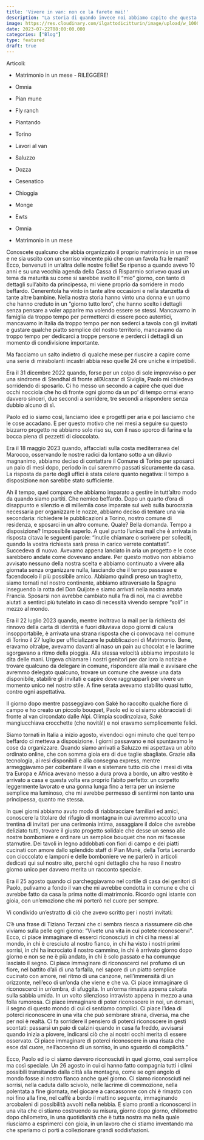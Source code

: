 ```yaml
---
title: 'Vivere in van: non ce la farete mai!'
description: "La storia di quando invece noi abbiamo capito che questa strada era la migliore che avremmo potuto percorrere."
image: https://res.cloudinary.com/ilgattodicitturin/image/upload/w_1000/f_auto,q_auto:good/v1689874010/Articoli/Viaggio/mappamondo-nave_enr0m1.jpg
date: 2023-07-22T08:00:00.000
categories: ["Blog"]
type: featured
draft: true
---
```

Articoli:
- Matrimonio in un mese - RILEGGERE! 
- Omnia
- Pian mune
- Fly ranch
- Piantando
- Torino
- Lavori al van
- Saluzzo
- Dozza
- Cesenatico
- Chioggia
- Monge
- Ewts 
- Omnia

- Matrimonio in un mese

Conoscete qualcuno che abbia organizzato il proprio matrimonio in un mese e ne sia uscito con un sorriso vincente più che con un favola fra le mani? 
Ecco, benvenuti in un’altra delle nostre follie!
Se ripenso a quando avevo 10 anni e su una vecchia agenda della Cassa di Risparmio scrivevo quasi un tema da maturità su come si sarebbe svolto il “mio” giorno, con tanto di dettagli sull’abito da principessa, mi viene proprio da sorridere in modo beffardo. 
Cenerentola ha vinto in tante altre occasioni e nella stanzetta di tante altre bambine. 
Nella nostra storia hanno vinto una donna e un uomo che hanno creduto in un “giorno tutto loro”, che hanno scelto i dettagli senza pensare a voler apparire ma volendo essere se stessi. 
Mancavamo in famiglia da troppo tempo per permetterci di essere poco autentici, mancavamo in Italia da troppo tempo per non sederci a tavola con gli invitati e gustare qualche piatto semplice del nostro territorio, mancavamo da troppo tempo per dedicarci a troppe persone e perderci i dettagli di un momento di condivisione importante.

Ma facciamo un salto indietro di qualche mese per riuscire a capire come una serie di mirabolanti incastri abbia reso quelle 24 ore uniche e irripetibili.

Era il 31 dicembre 2022 quando, forse per un colpo di sole improvviso o per una sindrome di Stendhal di fronte all’Alcazar di Siviglia, Paolo mi chiedeva sorridendo di sposarlo. 
Ci ho messo un secondo a capire che quei due occhi nocciola che ho di fronte ogni giorno da un po’ di tempo ormai erano davvero sinceri, due secondi a sorridere, tre secondi a rispondere senza dubbio alcuno di sì. 

Paolo ed io siamo così, lanciamo idee e progetti per aria e poi lasciamo che le cose accadano. 
È per questo motivo che nei mesi a seguire su questo bizzarro progetto ne abbiamo solo riso su, con il naso sporco di farina e la bocca piena di pezzetti di cioccolato. 

Era il 18 maggio 2023 quando, affacciati sulla costa mediterranea del Marocco, osservando le nostre radici da lontano sotto a un diluvio magnanimo, abbiamo deciso di contattare il Comune di Torino per sposarci un paio di mesi dopo, periodo in cui saremmo passati sicuramente da casa.
La risposta da parte degli uffici è stata celere quanto negativa: il tempo a disposizione non sarebbe stato sufficiente. 

Ah il tempo, quel compare che abbiamo imparato a gestire in tutt’altro modo da quando siamo partiti. Che nemico beffardo.
Dopo un quarto d’ora di disappunto e silenzio e di millemila cose imparate sul web sulla burocrazia necessaria per organizzare le nozze, abbiamo deciso di tentare una via secondaria: richiedere le pubblicazioni a Torino, nostro comune di residenza, e sposarci in un altro comune. 
Quale? Bella domanda.
Tempo a disposizione? Impossibile saperlo.
A quel punto l’unica mail che è arrivata in risposta citava le seguenti parole: “inutile chiamare o scrivere per solleciti, quando la vostra richiesta sarà presa in carico verrete contattati”.
Succedeva di nuovo. Avevamo appena lanciato in aria un progetto e le cose sarebbero andate come dovevano andare. 
Per questo motivo non abbiamo avvisato nessuno della nostra scelta e abbiamo continuato a vivere alla giornata senza organizzare nulla, lasciando che il tempo passasse e facendocelo il più possibile amico. 
Abbiamo quindi preso un traghetto, siamo tornati nel nostro continente, abbiamo attraversato la Spagna inseguendo la rotta del Don Quijote e siamo arrivati nella nostra amata Francia. 
Sposarsi non avrebbe cambiato nulla fra di noi, ma ci avrebbe aiutati a sentirci più tutelato in caso di necessità vivendo sempre “soli” in mezzo al mondo.

Era il 22 luglio 2023 quando, mentre inoltravo la mail per la richiesta del rinnovo della carta di identità e fuori diluviava dopo giorni di calura insopportabile, è arrivata una strana risposta che ci convocava nel comune di Torino il 27 luglio per ufficializzare le pubblicazioni di Matrimonio. 
Bene, eravamo oltralpe, avevamo davanti al naso un pain au chocolat e le lacrime sgorgavano a ritmo della pioggia. Alla stessa velocità abbiamo impostato le dita delle mani. Urgeva chiamare i nostri genitori per dar loro la notizia e trovare qualcuno da delegare in comune, rispondere alla mail e avvisare che avremmo delegato qualcuno, trovare un comune che avesse una data disponibile, stabilire gli invitati e capire dove raggrupparli per vivere un momento unico nel nostro stile.
A fine serata avevamo stabilito quasi tutto, contro ogni aspettativa. 

Il giorno dopo mentre passeggiavo con Sakè ho raccolto qualche fiore di campo e ho creato un piccolo bouquet, Paolo ed io ci siamo abbracciati di fronte al van circondato dalle Alpi. Olimpia scodinzolava, Sakè mangiucchiava crocchette (che novità!) e noi eravamo semplicemente felici. 

Siamo tornati in Italia a inizio agosto, vivendoci ogni minuto che quel tempo beffardo ci metteva a disposizione. 
I giorni passavano e noi spuntavamo le cose da organizzare.
Quando siamo arrivati a Saluzzo mi aspettava un abito ordinato online, che con somma gioia era di due taglie sbagliate. 
Grazie alla tecnologia, ai resi disponibili e alla consegna express, mentre armeggiavamo per coibentare il van e sistemare tutto ciò che i mesi di vita tra Europa e Africa avevano messo a dura prova a bordo, un altro vestito è arrivato a casa e questa volta era proprio l’abito perfetto: un corpetto leggermente lavorato e una gonna lunga fino a terra per un insieme semplice ma luminoso, che mi avrebbe permesso di sentirmi non tanto una principessa, quanto me stessa. 

In quei giorni abbiamo avuto modo di riabbracciare familiari ed amici, conoscere la titolare del rifugio di montagna in cui avremmo accolto una trentina di invitati per una cerimonia intima, assaggiare il dolce che avrebbe deliziato tutti, trovare il giusto progetto solidale che desse un senso alle nostre bomboniere e ordinare un semplice bouquet che non mi facesse starnutire.
Dei tavoli in legno addobbati con fiori di campo e dei piatti cucinati con amore dallo splendido staff di Pian Munè, della Torta Leonardo con cioccolato e lamponi e delle bomboniere ve ne parlerò in articoli dedicati qui sul nostro sito, perché ogni dettaglio che ha reso il nostro giorno unico per davvero merita un racconto speciale. 

Era il 25 agosto quando ci parcheggiavamo nel cortile di casa dei genitori di Paolo, pulivamo a fondo il van che mi avrebbe condotta in comune e che ci avrebbe fatto da casa la prima notte di matrimonio. 
Ricordo ogni istante con gioia, con un’emozione che mi porterò nel cuore per sempre. 

Vi condivido un’estratto di ciò che avevo scritto per i nostri invitati: 

C’è una frase di Tiziano Terzani che ci sembra riesca a riassumere ciò che viviamo sulla pelle ogni giorno: “Vivete una vita in cui potete riconoscervi”.
Ecco, ci piace immaginare di esserci riconosciuti in chi ci ha messi al mondo, in chi è cresciuto al nostro fianco, in chi ha visto i nostri primi sorrisi, in chi ha incrociato il nostro cammino, in chi è arrivato giorno dopo giorno e non se ne è più andato, in chi è solo passato e ha comunque lasciato il segno. 
Ci piace immaginare di riconoscerci nel profumo di un fiore, nel battito d’ali di una farfalla, nel sapore di un piatto semplice cucinato con amore, nel ritmo di una canzone, nell’immensità di un orizzonte, nell’eco di un’onda che viene e che va. 
Ci piace immaginare di riconoscerci in un’ombra, di sfuggita. In un’orma rimasta appena calcata sulla sabbia umida. In un volto silenzioso intravisto appena in mezzo a una folla rumorosa.
Ci piace immaginare di poter riconoscere in noi, un domani, il segno di questo mondo di cui ci sentiamo complici. 
Ci piace l’idea di poterci riconoscere in una vita che può sembrare strana, diversa, ma che per noi è realtà. 
Ci fa sorridere il pensiero di poterci riconoscere in gesti scontati: passarsi un paio di calzini quando in casa fa freddo,  avvisarsi quando inizia a piovere, indicarsi ciò che ai nostri occhi merita di essere osservato. 
Ci piace immaginare di poterci riconoscere in una risata che esce dal cuore, nell’accenno di un sorriso, in uno sguardo di complicità.”

Ecco, Paolo ed io ci siamo davvero riconosciuti in quel giorno, così semplice ma così speciale. Un 26 agosto in cui ci hanno fatto compagnia tutti i climi possibili transitando dalla città alla montagna, come se ogni angolo di mondo fosse al nostro fianco anche quel giorno. 
Ci siamo riconosciuti nei sorrisi, nella caduta dallo scivolo, nelle lacrime di commozione, nella polentata a fine giornata, nel giocare a carcassonne con chi è rimasto con noi fino alla fine, nel caffè a bordo il mattino seguente, immaginando arcobaleni di possibilità avvolti nella nebbia. 
E siamo pronti a riconoscerci in una vita che ci stiamo costruendo su misura, giorno dopo giorno, chilometro dopo chilometro, in una quotidianità che è tutta nostra ma nella quale riusciamo a esprimerci con gioia, in un lavoro che ci stiamo inventando ma che speriamo ci porti a collezionare grandi soddisfazioni. 
